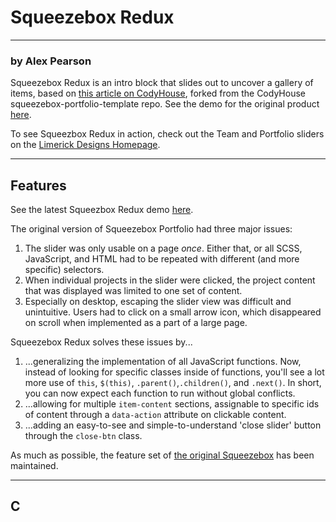 # Squeezebox Redux

---
### by Alex Pearson
Squeezebox Redux is an intro block that slides out to uncover a gallery of items, based on
[this article on CodyHouse](http://codyhouse.co/gem/squeezebox-portfolio-template/), forked from the CodyHouse squeezebox-portfolio-template repo. See the demo for the original product [here](http://codyhouse.co/demo/squeezebox-portfolio-template/index.html).

To see Squeezbox Redux in action, check out the Team and Portfolio sliders on the [Limerick Designs Homepage](http://limerickdesigns.com).

 -------

## Features

See the latest Squeezbox Redux demo [here](https://squeezebox-redux-demo.firebaseapp.com/).

The original version of Squeezebox Portfolio had three major issues:

1. The slider was only usable on a page *once*. Either that, or all SCSS, JavaScript, and HTML had to be repeated with different (and more specific) selectors.
2. When individual projects in the slider were clicked, the project content that was displayed was limited to one set of content.
3. Especially on desktop, escaping the slider view was difficult and unintuitive. Users had to click on a small arrow icon, which disappeared on scroll when implemented as a part of a large page.

Squeezebox Redux solves these issues by...

1. ...generalizing the implementation of all JavaScript functions. Now, instead of looking for specific classes inside of functions, you'll see a lot more use of `this`, `$(this)`, `.parent()`,`.children()`, and `.next()`. In short, you can now expect each function to run without global conflicts.
2. ...allowing for multiple `item-content` sections, assignable to specific ids of content through a `data-action` attribute on clickable content.
3. ...adding an easy-to-see and simple-to-understand 'close slider' button through the `close-btn` class.

As much as possible, the feature set of [the original Squeezebox](http://codyhouse.co/gem/squeezebox-portfolio-template/) has been maintained.

---

## C

